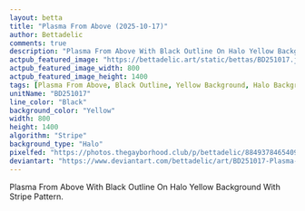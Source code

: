 ```yaml
---
layout: betta
title: "Plasma From Above (2025-10-17)"
author: Bettadelic
comments: true
description: "Plasma From Above With Black Outline On Halo Yellow Background With Stripe Pattern."
actpub_featured_image: "https://bettadelic.art/static/bettas/BD251017.jpg"
actpub_featured_image_width: 800
actpub_featured_image_height: 1400
tags: [Plasma From Above, Black Outline, Yellow Background, Halo Background Pattern, Stripe Pattern, October 2025]
unitName: "BD251017"
line_color: "Black"
background_color: "Yellow"
width: 800
height: 1400
algorithm: "Stripe"
background_type: "Halo"
pixelfed: "https://photos.thegayborhood.club/p/bettadelic/884937846540965448"
deviantart: "https://www.deviantart.com/bettadelic/art/BD251017-Plasma-From-Above-2025-10-17-1253798787"
---
```


Plasma From Above With Black Outline On Halo Yellow Background With Stripe Pattern.
